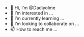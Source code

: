 - 👋 Hi, I’m @Dadiyolme
- 👀 I’m interested in ...
- 🌱 I’m currently learning ...
- 💞️ I’m looking to collaborate on ...
- 📫 How to reach me ...

<!---
Dadiyolme/Dadiyolme is a ✨ special ✨ repository because its `README.md` (this file) appears on your GitHub profile.
You can click the Preview link to take a look at your changes.
--->
